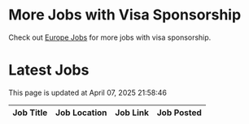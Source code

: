 # More Jobs with Visa Sponsorship

Check out [Europe Jobs](https://github.com/sureshparimi/europejobs#latest-jobs) for more jobs with visa sponsorship.

# Latest Jobs

This page is updated at April 07, 2025 21:58:46

| Job Title | Job Location | Job Link | Job Posted |
| --- | --- | --- | --- |
